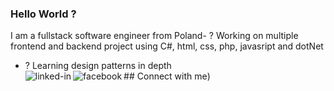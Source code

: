 ### Hello World ?
I am a fullstack software engineer from Poland- ? Working on multiple frontend and backend project using C#, html, css, php, javasript and dotNet
- ? Learning design patterns in depth
<br>## Connect with me[<img align="left" alt="linked-in" src="https://img.shields.io/badge/linkedin-%230077B5.svg?&style=for-the-badge&logo=linkedin&logoColor=white" />]([(https://www.linkedin.com/in/marek-wendlandt/)](https://www.linkedin.com/in/marek-wendlandt/))[<img align="left" alt="facebook" src="https://img.shields.io/badge/facebook-%231877F2.svg?&style=for-the-badge&logo=facebook&logoColor=white" />](https://www.facebook.com/Marek.Wendlandt/))<br>

